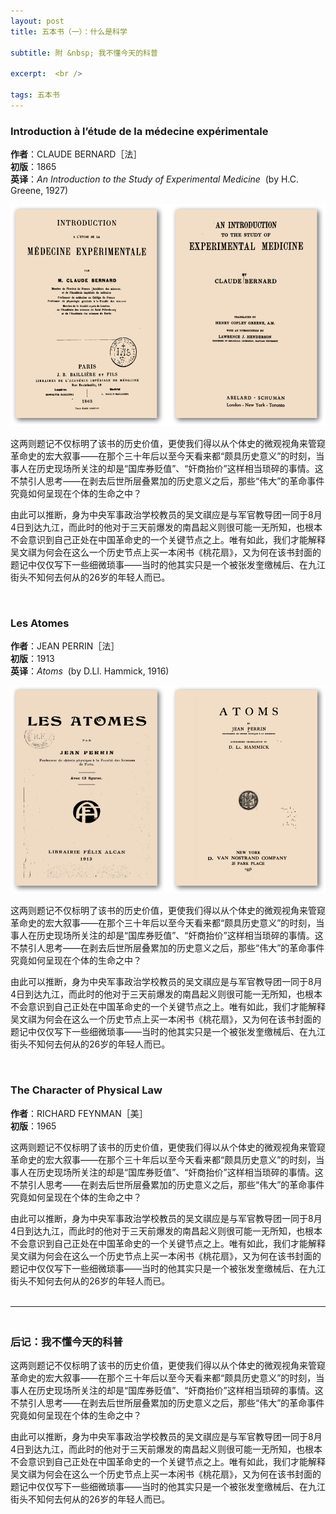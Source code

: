 ```yaml
---
layout: post
title: 五本书（一）：什么是科学

subtitle: 附 &nbsp; 我不懂今天的科普

excerpt:  <br />

tags: 五本书
---
```


### **Introduction à l’étude de la médecine expérimentale**

**作者**：CLAUDE BERNARD［法］<br/>
**初版**：1865 <br/>
**英译**：_An Introduction to the Study of Experimental Medicine_ &nbsp;(by H.C. Greene, 1927)

![Bernard](/assets/img/book/bernard2.png)

这两则题记不仅标明了该书的历史价值，更使我们得以从个体史的微观视角来管窥革命史的宏大叙事——在那个三十年后以至今天看来都“颇具历史意义”的时刻，当事人在历史现场所关注的却是“国库券贬值”、“奸商抬价”这样相当琐碎的事情。这不禁引人思考——在剥去后世所层叠累加的历史意义之后，那些“伟大”的革命事件究竟如何呈现在个体的生命之中？

由此可以推断，身为中央军事政治学校教员的吴文祺应是与军官教导团一同于8月4日到达九江，而此时的他对于三天前爆发的南昌起义则很可能一无所知，也根本不会意识到自己正处在中国革命史的一个关键节点之上。唯有如此，我们才能解释吴文祺为何会在这么一个历史节点上买一本闲书《桃花扇》，又为何在该书封面的题记中仅仅写下一些细微琐事——当时的他其实只是一个被张发奎缴械后、在九江街头不知何去何从的26岁的年轻人而已。

<br/>

### **Les Atomes**

**作者**：JEAN PERRIN［法］<br/>
**初版**：1913 <br/>
**英译**：_Atoms_ &nbsp;(by D.Ll. Hammick, 1916)

![Perrin](/assets/img/book/perrin2.png)

这两则题记不仅标明了该书的历史价值，更使我们得以从个体史的微观视角来管窥革命史的宏大叙事——在那个三十年后以至今天看来都“颇具历史意义”的时刻，当事人在历史现场所关注的却是“国库券贬值”、“奸商抬价”这样相当琐碎的事情。这不禁引人思考——在剥去后世所层叠累加的历史意义之后，那些“伟大”的革命事件究竟如何呈现在个体的生命之中？

由此可以推断，身为中央军事政治学校教员的吴文祺应是与军官教导团一同于8月4日到达九江，而此时的他对于三天前爆发的南昌起义则很可能一无所知，也根本不会意识到自己正处在中国革命史的一个关键节点之上。唯有如此，我们才能解释吴文祺为何会在这么一个历史节点上买一本闲书《桃花扇》，又为何在该书封面的题记中仅仅写下一些细微琐事——当时的他其实只是一个被张发奎缴械后、在九江街头不知何去何从的26岁的年轻人而已。

<br/>

### **The Character of Physical Law**

**作者**：RICHARD FEYNMAN［美］<br/>
**初版**：1965 <br/>

这两则题记不仅标明了该书的历史价值，更使我们得以从个体史的微观视角来管窥革命史的宏大叙事——在那个三十年后以至今天看来都“颇具历史意义”的时刻，当事人在历史现场所关注的却是“国库券贬值”、“奸商抬价”这样相当琐碎的事情。这不禁引人思考——在剥去后世所层叠累加的历史意义之后，那些“伟大”的革命事件究竟如何呈现在个体的生命之中？

由此可以推断，身为中央军事政治学校教员的吴文祺应是与军官教导团一同于8月4日到达九江，而此时的他对于三天前爆发的南昌起义则很可能一无所知，也根本不会意识到自己正处在中国革命史的一个关键节点之上。唯有如此，我们才能解释吴文祺为何会在这么一个历史节点上买一本闲书《桃花扇》，又为何在该书封面的题记中仅仅写下一些细微琐事——当时的他其实只是一个被张发奎缴械后、在九江街头不知何去何从的26岁的年轻人而已。
<br/><br/>

----

### <br/>**后记：我不懂今天的科普**

这两则题记不仅标明了该书的历史价值，更使我们得以从个体史的微观视角来管窥革命史的宏大叙事——在那个三十年后以至今天看来都“颇具历史意义”的时刻，当事人在历史现场所关注的却是“国库券贬值”、“奸商抬价”这样相当琐碎的事情。这不禁引人思考——在剥去后世所层叠累加的历史意义之后，那些“伟大”的革命事件究竟如何呈现在个体的生命之中？

由此可以推断，身为中央军事政治学校教员的吴文祺应是与军官教导团一同于8月4日到达九江，而此时的他对于三天前爆发的南昌起义则很可能一无所知，也根本不会意识到自己正处在中国革命史的一个关键节点之上。唯有如此，我们才能解释吴文祺为何会在这么一个历史节点上买一本闲书《桃花扇》，又为何在该书封面的题记中仅仅写下一些细微琐事——当时的他其实只是一个被张发奎缴械后、在九江街头不知何去何从的26岁的年轻人而已。

<br />
